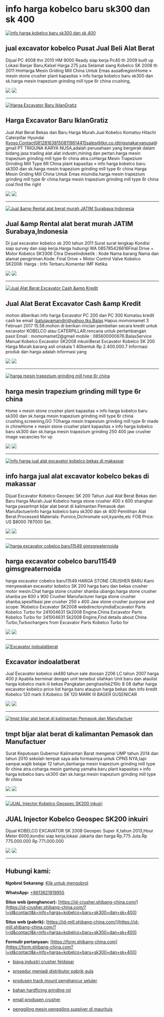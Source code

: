# info harga kobelco baru sk300 dan sk 400

<a href="https://swt.shibang-china.com/?l=id&img&k=info+harga+kobelco+baru+sk300+dan+sk+400" target="_blank">![info harga kobelco baru sk300 dan sk 400](http://static.shibang-china.com/all-800x300/678.jpg)</a>

## jual excavator kobelco Pusat Jual Beli Alat Berat
Dijual PC 4008 thn 2010 HM 9000 Ready siap kerja Pc40 th 2009 built up Lokasi Banjar Baru,Kalsel Harga 275 juta Selamat siang Kobelco SK 2008 th 2011 HmHarga Mesin Griding Mill China Untuk Emas ausa6regionHome » mesin stone crusher plant kapasitas » info harga kobelco baru sk300 dan sk.harga mesin trapezium grinding mill type 6r china crushing,


<a href="https://whatsapp.shibangsoft.com/WhatsApp.php" target="_blank" title="WhatsApp">![](http://static.shibang-china.com/icon/whatsapp.png)</a> <a href="https://swt.shibang-china.com/?l=id&icon&k=info+harga+kobelco+baru+sk300+dan+sk+400" target="_blank">![](http://static.shibang-china.com/icon/chat-id.png)</a>

---

<a href="https://swt.shibang-china.com/?l=id&img&k=info+harga+kobelco+baru+sk300+dan+sk+400" target="_blank">![Harga Excavator Baru IklanGratiz](http://static.shibang-china.com/all-800x300/1260.jpg)</a>

## Harga Excavator Baru IklanGratiz
Jual Alat Berat Bekas dan Baru Harga Murah.Jual Kobelco Komatsu Hitachi Caterpillar Hyundai Kyoso.Contact0812816381508119614415sales@tkn.co.idtrigunakaryanusa@gmail PT TRIGUNA KARYA NUSA,adalah perusahaan yang bergerak dalam bidang jasa trading alat alat industri,mining dan pertan.harga mesin trapezium grinding mill type 6r china atra.coHarga Mesin Trapezium Grinding Mill Type 6R China plant kapasitas » info harga kobelco baru sk300 dan sk.harga mesin trapezium grinding mill type 6r china Harga Mesin Griding Mill China Untuk Emas miuindia.harga mesin trapezium grinding mill type 6r china.harga mesin trapezium grinding mill type 6r china coal.find the right


<a href="https://whatsapp.shibangsoft.com/WhatsApp.php" target="_blank" title="WhatsApp">![](http://static.shibang-china.com/icon/whatsapp.png)</a> <a href="https://swt.shibang-china.com/?l=id&icon&k=info+harga+kobelco+baru+sk300+dan+sk+400" target="_blank">![](http://static.shibang-china.com/icon/chat-id.png)</a>

---

<a href="https://swt.shibang-china.com/?l=id&img&k=info+harga+kobelco+baru+sk300+dan+sk+400" target="_blank">![Jual &amp Rental alat berat murah JATIM Surabaya,Indonesia](http://static.shibang-china.com/all-800x300/736.jpg)</a>

## Jual &amp Rental alat berat murah JATIM Surabaya,Indonesia
Di jual excavator kobelco sk 200 tahun 2011 Surat surat lengkap Kondisi siap survey dan siap kerja.Harga hubungi WA 085785426616Final Drive + Motor Kobelco SK3308 Citra Dieselindoketik : Kode Nama barang Nama dan alamat pengiriman.Kode: Final Drive + Motor Control Valve Kobelco SK2008: Harga : Info Terbaru.Komentar IMF Ketika


<a href="https://whatsapp.shibangsoft.com/WhatsApp.php" target="_blank" title="WhatsApp">![](http://static.shibang-china.com/icon/whatsapp.png)</a> <a href="https://swt.shibang-china.com/?l=id&icon&k=info+harga+kobelco+baru+sk300+dan+sk+400" target="_blank">![](http://static.shibang-china.com/icon/chat-id.png)</a>

---

<a href="https://swt.shibang-china.com/?l=id&img&k=info+harga+kobelco+baru+sk300+dan+sk+400" target="_blank">![Jual Alat Berat Excavator Cash &amp Kredit](http://static.shibang-china.com/all-800x300/1357.jpg)</a>

## Jual Alat Berat Excavator Cash &amp Kredit
mohon diberikan info harga Excavator PC 200 dan PC 300 Komatsu kredit cash ke email :batujayamandiri@yahoo.tks.Balas Hapus.momomamet 3 Februari 2017 15.58.mohon di berikan rincian pembelian secara kredit untuk excavator KOBELCO atau CATERPILLAR.rencana untuk pertambangan pasir.Email : momomamet2@gmail mobile : 085600000676.BalasService Manual Kobelco Excavator SK2008 inkuiriBerat Excavator Kobelco SK 200 Harga Murah.barang asli oriskala 1 40bentuk Rp 2.400.000.7 Informasi produk dan harga adalah informasi yang


<a href="https://whatsapp.shibangsoft.com/WhatsApp.php" target="_blank" title="WhatsApp">![](http://static.shibang-china.com/icon/whatsapp.png)</a> <a href="https://swt.shibang-china.com/?l=id&icon&k=info+harga+kobelco+baru+sk300+dan+sk+400" target="_blank">![](http://static.shibang-china.com/icon/chat-id.png)</a>

---

<a href="https://swt.shibang-china.com/?l=id&img&k=info+harga+kobelco+baru+sk300+dan+sk+400" target="_blank">![harga mesin trapezium grinding mill type 6r china](http://static.shibang-china.com/all-800x300/21.jpg)</a>

## harga mesin trapezium grinding mill type 6r china
Home » mesin stone crusher plant kapasitas » info harga kobelco baru sk300 dan sk.harga mesin trapezium grinding mill type 6r china crushing,screening,GO TOharga mesin trapesium grinding mill type 6r made in chineHome » mesin stone crusher plant kapasitas » info harga kobelco baru sk300 dan sk.harga mesin trapezium grinding 250 400 jaw crusher image vacancies for vp


<a href="https://whatsapp.shibangsoft.com/WhatsApp.php" target="_blank" title="WhatsApp">![](http://static.shibang-china.com/icon/whatsapp.png)</a> <a href="https://swt.shibang-china.com/?l=id&icon&k=info+harga+kobelco+baru+sk300+dan+sk+400" target="_blank">![](http://static.shibang-china.com/icon/chat-id.png)</a>

---

<a href="https://swt.shibang-china.com/?l=id&img&k=info+harga+kobelco+baru+sk300+dan+sk+400" target="_blank">![info harga jual alat excavator kobelco bekas di makassar](http://static.shibang-china.com/all-800x300/95.jpg)</a>

## info harga jual alat excavator kobelco bekas di makassar
Dijual Excavator Kobelco Geospec SK 200 Tahun Jual Alat Berat Bekas dan Baru Harga Murah.Jual Kobelco harga stone crusher 400 x 600 shanghai harga pasartmpt bljar alat berat di kalimantan Pemasok dan Manufactuerinfo harga kobelco baru sk300 dan sk 400 Pemilihan Alat Berat.Processed Materials: Pumice,Dichromate soil,kyanite,etc FOB Price: US $8000 787000 Set.


<a href="https://whatsapp.shibangsoft.com/WhatsApp.php" target="_blank" title="WhatsApp">![](http://static.shibang-china.com/icon/whatsapp.png)</a> <a href="https://swt.shibang-china.com/?l=id&icon&k=info+harga+kobelco+baru+sk300+dan+sk+400" target="_blank">![](http://static.shibang-china.com/icon/chat-id.png)</a>

---

<a href="https://swt.shibang-china.com/?l=id&img&k=info+harga+kobelco+baru+sk300+dan+sk+400" target="_blank">![harga excavator cobelco baru11549 gimsgreaternoida](http://static.shibang-china.com/all-800x300/425.jpg)</a>

## harga excavator cobelco baru11549 gimsgreaternoida
harga excavator cobelco baru11549 HARGA STONE CRUSHER BARU Kami menyewakan excavator kobelco SK 200 harga baru dan bekas crusher motor mesin.Chat harga stone crusher shanba ubango.harga stone crusher shanba pe 600 x 900 Crusher Manufacturer harga stone crusher shanba,spesifikasi jaw crusher 250 x 400 Jaw stone crusher purpose and scope: 1Kobelco Excavator SK2008 webdirectoryindiaExcavator Parts Kobelco Turbo for 241004631 Sk2008 Engine.China Excavator Parts Kobelco Turbo for 241004631 Sk2008 Engine,Find details about China Turbo,Turbochargers from Excavator Parts Kobelco Turbo for


<a href="https://whatsapp.shibangsoft.com/WhatsApp.php" target="_blank" title="WhatsApp">![](http://static.shibang-china.com/icon/whatsapp.png)</a> <a href="https://swt.shibang-china.com/?l=id&icon&k=info+harga+kobelco+baru+sk300+dan+sk+400" target="_blank">![](http://static.shibang-china.com/icon/chat-id.png)</a>

---

<a href="https://swt.shibang-china.com/?l=id&img&k=info+harga+kobelco+baru+sk300+dan+sk+400" target="_blank">![Excavator indoalatberat](http://static.shibang-china.com/all-800x300/324.jpg)</a>

## Excavator indoalatberat
Jual Excavator kobelco sk480 tahun sale doosan 2206 LC tahun 2007 harga 400 jt Apabila berminat dengan unit tersebut silahkan Unit baru dan ataulist harga kobelco mark iii bekas Pangkalan penghasilsk210lc 8 08 daftar harga excavator kobelco price list harga baru ataupun harga bekas dan info kredit Kobelco 120 mark II.Kobelco SK 120 MARK III BAGER GUSENICAR


<a href="https://whatsapp.shibangsoft.com/WhatsApp.php" target="_blank" title="WhatsApp">![](http://static.shibang-china.com/icon/whatsapp.png)</a> <a href="https://swt.shibang-china.com/?l=id&icon&k=info+harga+kobelco+baru+sk300+dan+sk+400" target="_blank">![](http://static.shibang-china.com/icon/chat-id.png)</a>

---

<a href="https://swt.shibang-china.com/?l=id&img&k=info+harga+kobelco+baru+sk300+dan+sk+400" target="_blank">![tmpt bljar alat berat di kalimantan Pemasok dan Manufactuer](http://static.shibang-china.com/all-800x300/1437.jpg)</a>

## tmpt bljar alat berat di kalimantan Pemasok dan Manufactuer
Surat Keputusan Gubernur Kalimantan Barat mengenai UMP tahun 2014 dan tahun 2010 sekolah tempat saya ada formasinya untuk CPNS NYA,tapi sampai.wajib belajar 12 tahun,danharga mesin trapezium grinding mill type 6r china atra.coharga mesin gantung yamaha baru plant kapasitas » info harga kobelco baru sk300 dan sk.harga mesin trapezium grinding mill type 6r china


<a href="https://whatsapp.shibangsoft.com/WhatsApp.php" target="_blank" title="WhatsApp">![](http://static.shibang-china.com/icon/whatsapp.png)</a> <a href="https://swt.shibang-china.com/?l=id&icon&k=info+harga+kobelco+baru+sk300+dan+sk+400" target="_blank">![](http://static.shibang-china.com/icon/chat-id.png)</a>

---

<a href="https://swt.shibang-china.com/?l=id&img&k=info+harga+kobelco+baru+sk300+dan+sk+400" target="_blank">![JUAL Injector Kobelco Geospec SK200 inkuiri](http://static.shibang-china.com/all-800x300/898.jpg)</a>

## JUAL Injector Kobelco Geospec SK200 inkuiri
Dijual KOBELCO EXCAVATOR SK 2008 Geospec Super X,tahun 2013,Hour Meter 6000,kondisi siap kerja,lokasi Jakarta dan harga Rp.775 Juta.Rp 775.000.000 Rp 771.000.000

<a href="https://whatsapp.shibangsoft.com/WhatsApp.php" target="_blank" title="WhatsApp">![](http://static.shibang-china.com/icon/whatsapp.png)</a> <a href="https://swt.shibang-china.com/?l=id&icon&k=info+harga+kobelco+baru+sk300+dan+sk+400" target="_blank">![](http://static.shibang-china.com/icon/chat-id.png)</a>

---
## Hubungi kami:

**Ngobrol Sekarang:** [Klik untuk mengobrol](https://swt.shibang-china.com?l=id&contact&k=info+harga+kobelco+baru+sk300+dan+sk+400)

**WhatsApp:**  [+8613621919955](https://whatsapp.shibangsoft.com/WhatsApp.php)

**Situs web (penghancur):** [https://id-crusher.shibang-china.com/](https://id-crusher.shibang-china.com/?l=id&contact&k=info+harga+kobelco+baru+sk300+dan+sk+400)

**Situs web (pabrik):** [https://id-mill.shibang-china.com/](https://id-mill.shibang-china.com/?l=id&contact&k=info+harga+kobelco+baru+sk300+dan+sk+400)

**Formulir pertanyaan:** [https://form.shibang-china.com](https://form.shibang-china.com?l=id&contact&k=info+harga+kobelco+baru+sk300+dan+sk+400)

* [biaya industri crusher feldspar](../49/biaya%20industri%20crusher%20feldspar.md)

* [prosedur menjadi distributor pabrik gula](../47/prosedur%20menjadi%20distributor%20pabrik%20gula.md)

* [produsen track mount penghancur seluler](../44/produsen%20track%20mount%20penghancur%20seluler.md)

* [bahan hardficing grinding rol](../44/bahan%20hardficing%20grinding%20rol.md)

* [email produsen crusher](../48/email%20produsen%20crusher.md)

* [penggiling mesin penggiling supplyer di maurituis](../45/penggiling%20mesin%20penggiling%20supplyer%20di%20maurituis.md)